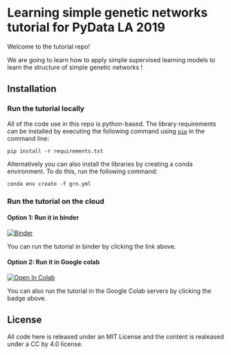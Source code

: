 # Learning simple genetic networks tutorial for PyData LA 2019

Welcome to the tutorial repo! 

We are going to learn how to apply simple supervised learning models to learn the structure of simple genetic networks ! 


## Installation

### Run the tutorial locally

All of the code use in this repo is python-based.
The library requirements can be installed by executing the following command using
[`pip`](pypi.org/project/pip) in the command line:

``` pip install -r requirements.txt ```

Alternatively you can also install the libraries by creating a conda environment.
To do this, run the following command: 

```conda env create -f grn.yml```


### Run the tutorial on the cloud 

#### Option 1: Run it in binder 

[![Binder](https://mybinder.org/badge_logo.svg)](https://mybinder.org/v2/gh/manuflores/grnlearn_tutorial/master)

You can run the tutorial in binder by clicking the link above. 


#### Option 2: Run it in Google colab

[![Open In Colab](https://colab.research.google.com/assets/colab-badge.svg)](https://colab.research.google.com/github/manuflores/grnlearn_tutorial/)

You can also run the tutorial in the Google Colab servers by clicking the badge above. 

## License

All code here is released under an MIT License and the content is realeased under a CC by 4.0 license. 
